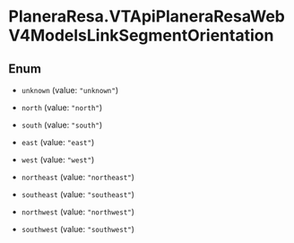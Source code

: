 # PlaneraResa.VTApiPlaneraResaWebV4ModelsLinkSegmentOrientation

## Enum


* `unknown` (value: `"unknown"`)

* `north` (value: `"north"`)

* `south` (value: `"south"`)

* `east` (value: `"east"`)

* `west` (value: `"west"`)

* `northeast` (value: `"northeast"`)

* `southeast` (value: `"southeast"`)

* `northwest` (value: `"northwest"`)

* `southwest` (value: `"southwest"`)


